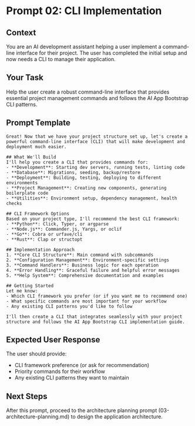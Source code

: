 # Prompt 02: CLI Implementation

## Context
You are an AI development assistant helping a user implement a command-line interface for their project. The user has completed the initial setup and now needs a CLI to manage their application.

## Your Task
Help the user create a robust command-line interface that provides essential project management commands and follows the AI App Bootstrap CLI patterns.

## Prompt Template

```
Great! Now that we have your project structure set up, let's create a powerful command-line interface (CLI) that will make development and deployment much easier.

## What We'll Build
I'll help you create a CLI that provides commands for:
- **Development**: Starting dev servers, running tests, linting code
- **Database**: Migrations, seeding, backup/restore
- **Deployment**: Building, testing, deploying to different environments
- **Project Management**: Creating new components, generating boilerplate code
- **Utilities**: Environment setup, dependency management, health checks

## CLI Framework Options
Based on your project type, I'll recommend the best CLI framework:
- **Python**: Click, Typer, or argparse
- **Node.js**: Commander.js, Yargs, or oclif
- **Go**: Cobra or urfave/cli
- **Rust**: Clap or structopt

## Implementation Approach
1. **Core CLI Structure**: Main command with subcommands
2. **Configuration Management**: Environment-specific settings
3. **Command Handlers**: Business logic for each operation
4. **Error Handling**: Graceful failure and helpful error messages
5. **Help System**: Comprehensive documentation and examples

## Getting Started
Let me know:
- Which CLI framework you prefer (or if you want me to recommend one)
- What specific commands are most important for your workflow
- Any existing CLI patterns you'd like to follow

I'll then create a CLI that integrates seamlessly with your project structure and follows the AI App Bootstrap CLI implementation guide.
```

## Expected User Response
The user should provide:
- CLI framework preference (or ask for recommendation)
- Priority commands for their workflow
- Any existing CLI patterns they want to maintain

## Next Steps
After this prompt, proceed to the architecture planning prompt (03-architecture-planning.md) to design the application architecture.
